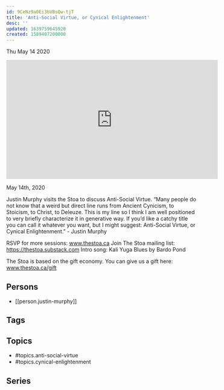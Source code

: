 ```yaml
---
id: 9CeNz9a0Ei3bVBsQw-tjT
title: 'Anti-Social Virtue, or Cynical Enlightenment'
desc: ''
updated: 1639759645920
created: 1589407200000
---
```





Thu May 14 2020

<iframe width="560" height="315" src="https://www.youtube.com/embed/-J00F_j0Grc" title="Anti-Social Virtue, or Cynical Enlightenment w/ Justin Murphy" frameborder="0" allow="accelerometer; autoplay; clipboard-write; encrypted-media; gyroscope; picture-in-picture" allowfullscreen ></iframe>

May 14th, 2020

Justin Murphy visits the Stoa to discuss Anti-Social Virtue. “Many people do not know that a weird but direct line runs from Ancient Cynicism, to Stoicism, to Christ, to Deleuze. This is my line so I think I am well positioned to very briefly characterize it in generative way. If you’d like a catchy title you can call it whatever you want, but I might suggest: Anti-Social Virtue, or Cynical Enlightenment.” - Justin Murphy

RSVP for more sessions: www.thestoa.ca
Join The Stoa mailing list: https://thestoa.substack.com
Intro song: Kali Yuga Blues by Bardo Pond

The Stoa is based on the gift economy. You can give us a gift here: www.thestoa.ca/gift

## Persons

- [[person.justin-murphy]]

## Tags



## Topics

- #topics.anti-social-virtue
- #topics.cynical-enlightenment

## Series



